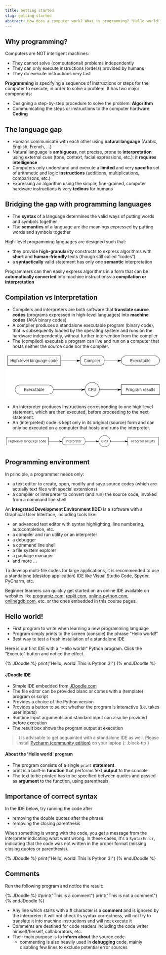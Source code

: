 ```yaml
---
title: Getting started
slug: getting-started
abstract: How does a computer work? What is programming? "Hello world!" and more.
---
```


## Why programming?

Computers are NOT intelligent machines:

* They cannot solve (computational) problems independently
* They can only execute instructions (orders) provided by humans
* They do execute instructions very fast

**Programming** is specifying a sequence of instructions or steps for the computer to execute, in order to solve a problem. It has two major components:

* Designing a step-by-step procedure to solve the problem: **Algorithm**
* Communicating the steps or instructions to the computer hardware: **Coding**

## The language gap

* Humans communicate with each other using **natural language** (Arabic, English, French, …)
* Natural language is **ambiguous**, not precise, prone to **interpretation** using external cues (tone, context, facial expressions, etc.): it **requires intelligence**
* Computers only understand and execute a **limited** and very **specific** set of arithmetic and logic **instructions** (additions, multiplications, comparisons, etc.)
* Expressing an algorithm using the simple, fine-grained, computer hardware instructions is very **tedious** for humans

## Bridging the gap with programming languages

* The **syntax** of a language determines the valid ways of putting words and symbols together
* The **semantics** of a language are the meanings expressed by putting words and symbols together

High-level programming languages are designed such that:

* they provide **high-granularity** constructs to express algorithms with **short** and **human-friendly** texts (though still called “codes”)
* a **syntactically** valid statement has only one **semantic** interpretation

Programmers can then easily express algorithms in a form that can be **automatically converted** into machine instructionsvia **compilation or interpretation**

## Compilation vs Interpretation

* Compilers and interpreters are both software that **translate source codes** (programs expressed in high-level languages) into **machine codes** (AKA binary codes)
* A compiler produces a standalone executable program (binary code), that is subsequently loaded by the operating system and runs on the hardware independently, without further intervention from the compiler
* The (compiled) executable program can live and run on a computer that hosts neither the source code nor the compiler.

![](/assets/images/Lec1-1.png)

* An interpreter produces instructions corresponding to one high-level statement, which are then executed, before proceeding to the next statement. 
* An (interpreted) code is kept only in its original (source) form and can only be executed on a computer that hosts and runs the interpreter.

![](/assets/images/Lec1-2.png)

## Programming environment
In principle, a programmer needs only:

* a text editor to create, open, modify and save source codes (which are actually text files with special extensions)
* a compiler or interpreter to convert (and run) the source code, invoked from a command line shell

An **Integrated Development Environment (IDE)** is a software with a Graphical User Interface, including tools like:

* an advanced text editor with syntax highlighting, line numbering, autocompletion, etc.
* a compiler and run utility or an interpreter
* a debugger
* a command line shell
* a file system explorer
* a package manager
* and more …

To develop multi-file codes for large applications, it is recommended to use a standalone (desktop application) IDE like Visual Studio Code, Spyder, PyCharm, etc. 

Beginner learners can quickly get started on an online IDE available on websites like [programiz.com](https://www.programiz.com/python-programming/online-compiler/), [replit.com](https://replit.com/site/ide), [online-python.com](https://www.online-python.com/), [onlinegdb.com](https://www.onlinegdb.com/), etc. or the ones embedded in this course pages. 

## Hello world!

* First program to write when learning a new programming language
* Program simply prints to the screen (console) the phrase “Hello world!”
* Best way to test a fresh installation of a standalone IDE

Here is our first IDE with a “Hello world!” Python program. Click the "Execute" button and notice the effect.

{% JDoodle %}
print("Hello, world! This is Python 3!")
{% endJDoodle %}

#### JDoodle IDE
* Simple IDE embedded from [JDoodle.com](https://www.jdoodle.com/)
* The file editor can be provided blanc or comes with a (template) program or script
* Provides a choice of the Python version
* Provides a button to select whether the program is interactive (i.e. takes user inputs)
* Runtime input arguments and standard input can also be provided before execution
* The result box shows the program output at execution
> It is advisable to get acquainted with a standalone IDE as well.
> Please install [Pycharm (community edition)](https://www.jetbrains.com/pycharm/download/?section=windows) on your laptop 
{: .block-tip }
> 
#### About the 'Hello world' program

* The program consists of a single `print` **statement**.
* print is a built-in **function** that performs text **output** to the console
* The text to be printed has to be specified between quotes and passed as **argument** to the function, using parenthesis.

## Importance of correct syntax

In the IDE below, try running the code after

* removing the double quotes after the phrase
* removing the closing parenthesis

When something is wrong with the code, you get a message from the interpreter indicating what went wrong. 
In these cases, it's a `SyntaxError`, indicating that the code was not written in the proper format (missing closing quotes or parenthesis).

{% JDoodle %}
print("Hello, world! This is Python 3!")
{% endJDoodle %}

## Comments

Run the following program and notice the result:

{% JDoodle %}
#print("This is a comment")
print("This is not a comment")
{% endJDoodle %}


* Any line which starts with a # character is a **comment** and is ignored by the interpreter: it will not check its syntax correctness, will not try to translate it into machine instructions and will not execute it
* Comments are destined for code readers including the code writer himself/herself, collaborators, etc.
* Their main purpose is to **inform about** the source code
  * commenting is also heavily used in **debugging** code, mainly disabling few lines to exclude potential error sources
